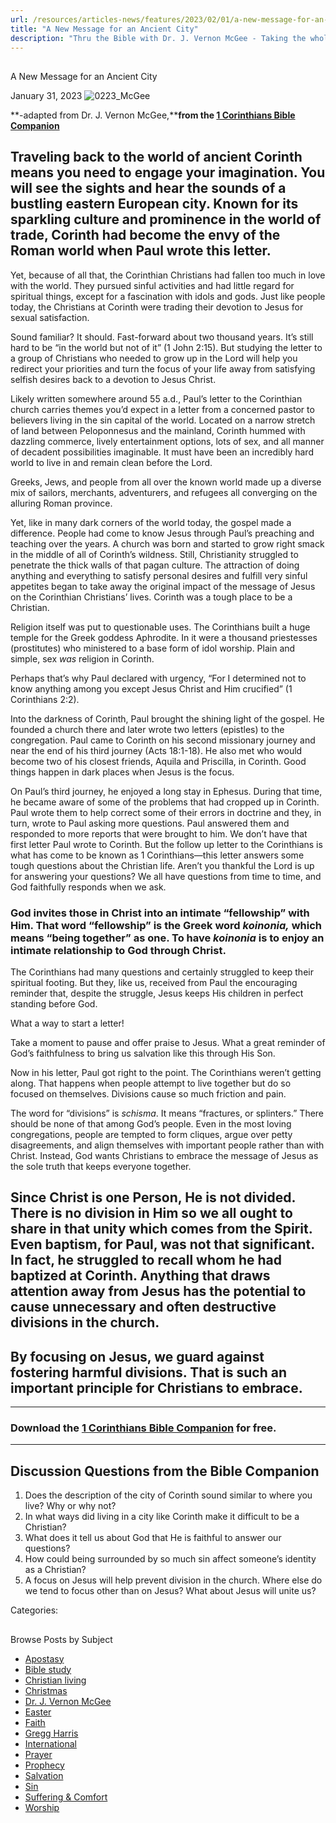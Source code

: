 ```yaml
---
url: /resources/articles-news/features/2023/02/01/a-new-message-for-an-ancient-city
title: "A New Message for an Ancient City"
description: "Thru the Bible with Dr. J. Vernon McGee - Taking the whole Word to the whole world"
---
```







## 
 A New Message for an Ancient City


January 31, 2023
![](https://www.ttb.org/images/default-source/features-and-news/0223_mcgee6aa94279-2010-4f6d-86b0-739715cd3d98.jpg?sfvrsn=529f1816_1 "0223_McGee")




**-adapted from Dr. J. Vernon McGee,****from the [1 Corinthians Bible Companion](/docs/default-source/booklets/ttb_1-corinthians-bible-companion.pdf?sfvrsn=189c1816_2)**

## 

## 

## Traveling back to the world of ancient Corinth means you need to engage your imagination. You will see the sights and hear the sounds of a bustling eastern European city. Known for its sparkling culture and prominence in the world of trade, Corinth had become the envy of the Roman world when Paul wrote this letter.

Yet, because of all that, the Corinthian Christians had fallen too much in love with the world. They pursued sinful activities and had little regard for spiritual things, except for a fascination with idols and gods. Just like people today, the Christians at Corinth were trading their devotion to Jesus for sexual satisfaction.

Sound familiar? It should. Fast-forward about two thousand years. It’s still hard to be “in the world but not of it” (1 John 2:15). But studying the letter to a group of Christians who needed to grow up in the Lord will help you redirect your priorities and turn the focus of your life away from satisfying selfish desires back to a devotion to Jesus Christ. 

Likely written somewhere around 55 a.d., Paul’s letter to the Corinthian church carries themes you’d expect in a letter from a concerned pastor to believers living in the sin capital of the world. Located on a narrow stretch of land between Peloponnesus and the mainland, Corinth hummed with dazzling commerce, lively entertainment options, lots of sex, and all manner of decadent possibilities imaginable. It must have been an incredibly hard world to live in and remain clean before the Lord. 

Greeks, Jews, and people from all over the known world made up a diverse mix of sailors, merchants, adventurers, and refugees all converging on the alluring Roman province. 

Yet, like in many dark corners of the world today, the gospel made a difference. People had come to know Jesus through Paul’s preaching and teaching over the years. A church was born and started to grow right smack in the middle of all of Corinth’s wildness. Still, Christianity struggled to penetrate the thick walls of that pagan culture. The attraction of doing anything and everything to satisfy personal desires and fulfill very sinful appetites began to take away the original impact of the message of Jesus on the Corinthian Christians’ lives. Corinth was a tough place to be a Christian. 

Religion itself was put to questionable uses. The Corinthians built a huge temple for the Greek goddess Aphrodite. In it were a thousand priestesses (prostitutes) who ministered to a base form of idol worship. Plain and simple, sex *was* religion in Corinth.

Perhaps that’s why Paul declared with urgency, “For I determined not to know anything among you except Jesus Christ and Him crucified” (1 Corinthians 2:2).

Into the darkness of Corinth, Paul brought the shining light of the gospel. He founded a church there and later wrote two letters (epistles) to the congregation. Paul came to Corinth on his second missionary journey and near the end of his third journey (Acts 18:1-18). He also met who would become two of his closest friends, Aquila and Priscilla, in Corinth. Good things happen in dark places when Jesus is the focus.

On Paul’s third journey, he enjoyed a long stay in Ephesus. During that time, he became aware of some of the problems that had cropped up in Corinth. Paul wrote them to help correct some of their errors in doctrine and they, in turn, wrote to Paul asking more questions. Paul answered them and responded to more reports that were brought to him. We don’t have that first letter Paul wrote to Corinth. But the follow up letter to the Corinthians is what has come to be known as 1 Corinthians—this letter answers some tough questions about the Christian life. Aren’t you thankful the Lord is up for answering your questions? We all have questions from time to time, and God faithfully responds when we ask. 

### God invites those in Christ into an intimate “fellowship” with Him. That word “fellowship” is the Greek word *koinonia,* which means “being together” as one. To have *koinonia* is to enjoy an intimate relationship to God through Christ.

The Corinthians had many questions and certainly struggled to keep their spiritual footing. But they, like us, received from Paul the encouraging reminder that, despite the struggle, Jesus keeps His children in perfect standing before God.

What a way to start a letter!

Take a moment to pause and offer praise to Jesus. What a great reminder of God’s faithfulness to bring us salvation like this through His Son.

Now in his letter, Paul got right to the point. The Corinthians weren’t getting along. That happens when people attempt to live together but do so focused on themselves. Divisions cause so much friction and pain.

The word for “divisions” is *schisma*. It means “fractures, or splinters.” There should be none of that among God’s people. Even in the most loving congregations, people are tempted to form cliques, argue over petty disagreements, and align themselves with important people rather than with Christ. Instead, God wants Christians to embrace the message of Jesus as the sole truth that keeps everyone together. 

## Since Christ is one Person, He is not divided. There is no division in Him so we all ought to share in that unity which comes from the Spirit. Even baptism, for Paul, was not that significant. In fact, he struggled to recall whom he had baptized at Corinth. Anything that draws attention away from Jesus has the potential to cause unnecessary and often destructive divisions in the church.

## By focusing on Jesus, we guard against fostering harmful divisions. That is such an important principle for Christians to embrace.



---

### Download the [1 Corinthians Bible Companion](/docs/default-source/booklets/ttb_1-corinthians-bible-companion.pdf?sfvrsn=189c1816_2) for free.



---

## Discussion Questions from the Bible Companion

1. Does the description of the city of Corinth sound similar to where you live? Why or why not?
2. In what ways did living in a city like Corinth make it difficult to be a Christian?
3. What does it tell us about God that He is faithful to answer our questions?
4. How could being surrounded by so much sin affect someone’s identity as a Christian?
5. A focus on Jesus will help prevent division in the church. Where else do we tend to focus other than on Jesus? What about Jesus will unite us?



Categories: 









## 
 Browse Posts by Subject


* [Apostasy](/resources/articles-news/-in-tags/tags/Apostasy)
* [Bible study](/resources/articles-news/-in-tags/tags/Bible-study)
* [Christian living](/resources/articles-news/-in-tags/tags/Christian-living)
* [Christmas](/resources/articles-news/-in-tags/tags/Christmas)
* [Dr. J. Vernon McGee](/resources/articles-news/-in-tags/tags/Dr-J-Vernon-McGee)
* [Easter](/resources/articles-news/-in-tags/tags/easter)
* [Faith](/resources/articles-news/-in-tags/tags/Faith)
* [Gregg Harris](/resources/articles-news/-in-tags/tags/Gregg-Harris)
* [International](/resources/articles-news/-in-tags/tags/International)
* [Prayer](/resources/articles-news/-in-tags/tags/prayer)
* [Prophecy](/resources/articles-news/-in-tags/tags/Prophecy)
* [Salvation](/resources/articles-news/-in-tags/tags/Salvation)
* [Sin](/resources/articles-news/-in-tags/tags/sin)
* [Suffering & Comfort](/resources/articles-news/-in-tags/tags/Suffering-Comfort)
* [Worship](/resources/articles-news/-in-tags/tags/worship)






